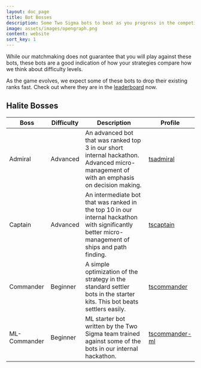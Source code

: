 ```yaml
---
layout: doc_page
title: Bot Bosses
description: Some Two Sigma bots to beat as you progress in the competition
image: assets/images/opengraph.png
content: website
sort_key: 1
---
```


While our matchmaking does not guarantee that you will play against these bots, these bots are a good indication of how your strategies compare how we think about difficulty levels.

As the game evolves, we expect some of these bots to drop their existing ranks fast. Check out where they are in the [leaderboard](/programming-competition-leaderboard?username=tsadmiral,tscaptain,tscommander,tscommander-ml) now.


## Halite Bosses

<div class="table-container">
    <table class="table">
        <thead>
            <tr>
                <th>Boss</th>
                <th>Difficulty</th>
                <th>Description</th>
                <th>Profile</th>
            </tr>
        </thead>
        <tbody>
            <tr>
                <td>Admiral</td>
                <td>Advanced</td>
                <td>An advanced bot that was ranked top 3 in our short internal hackathon. Advanced micro-management of with an emphasis on decision making.</td>
                <td><a href="/user/?user_id=1157">tsadmiral</a></td>
            </tr>
            <tr>
                <td>Captain</td>
                <td>Advanced</td>
                <td>An intermediate bot that was ranked in the top 10 in our internal hackathon with significantly better micro-management of ships and path finding.</td>
                <td><a href="/user/?user_id=1155">tscaptain</a></td>
            </tr>
            <tr>
                <td>Commander</td>
                <td>Beginner</td>
                <td>A simple optimization of the strategy in the standard settler bots in the starter kits. This bot beats settlers easily.</td>
                <td><a href="/user/?user_id=1156">tscommander</a></td>
            </tr>
            <tr>
                <td>ML-Commander</td>
                <td>Beginner</td>
                <td>ML starter bot written by the Two Sigma team trained against some of the bots in our internal hackathon.</td>
                <td><a href="/user/?user_id=1205">tscommander-ml</a></td>
            </tr>
        </tbody>
    </table>
</div>


